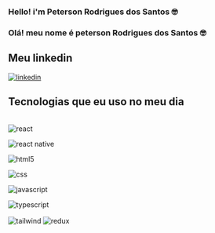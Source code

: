 
### Hello! i'm Peterson Rodrigues dos Santos 🤓

### Olá! meu nome é peterson Rodrigues dos Santos 🤓

## Meu linkedin
[![linkedin](https://img.shields.io/badge/LinkedIn-0077B5?style=for-the-badge&logo=linkedin&logoColor=white
)](https://www.linkedin.com/in/peterson-rodrigues-b6821824b/)

## Tecnologias que eu uso no meu dia 

<div
  style="display: inline_block" 
  ><br/>
<img 
  src='https://img.shields.io/badge/React-20232A?style=for-the-badge&logo=react&logoColor=61DAFB'
  alt='react'
  align='center'
  /> 

  <img 
  src='https://img.shields.io/badge/React_Native-20232A?style=for-the-badge&logo=react&logoColor=61DAFB'
  alt='react native'
  align='center'
  /> 
  
  <img 
  src='https://img.shields.io/badge/HTML5-E34F26?style=for-the-badge&logo=html5&logoColor=white'
  alt='html5'
  align='center'
  /> 
  
<img 
  src='https://img.shields.io/badge/CSS3-1572B6?style=for-the-badge&logo=css3&logoColor=white'
  alt='css '
  align='center'
  /> 

  <img 
  src='https://img.shields.io/badge/TypeScript-007ACC?style=for-the-badge&logo=typescript&logoColor=white'
  alt='javascript'
  align='center'
  /> 

  <img 
  src='https://img.shields.io/badge/JavaScript-323330?style=for-the-badge&logo=javascript&logoColor=F7DF1E'
  alt='typescript'
  align='center'
  /> 

   <img 
  src='https://img.shields.io/badge/Tailwind_CSS-38B2AC?style=for-the-badge&logo=tailwind-css&logoColor=white'
  alt='tailwind'
  align='center'
  /> 
   <img 
  src='https://img.shields.io/badge/Redux-593D88?style=for-the-badge&logo=redux&logoColor=white'
  alt='redux'
  align='center'
  /> 
  
</div>
<!--
**peterson337/peterson337** is a ✨ _special_ ✨ repository because its `README.md` (this file) appears on your GitHub profile.

Here are some ideas to get you started:

- 🔭 I’m currently working on ...
- 🌱 I’m currently learning ...
- 👯 I’m looking to collaborate on ...
- 🤔 I’m looking for help with ...
- 💬 Ask me about ...
- 📫 How to reach me: ...
- 😄 Pronouns: ...
- ⚡ Fun fact: ...
-->
